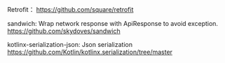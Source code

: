 Retrofit：
https://github.com/square/retrofit

sandwich: Wrap network response with ApiResponse to avoid exception.
https://github.com/skydoves/sandwich

kotlinx-serialization-json: Json serialization
https://github.com/Kotlin/kotlinx.serialization/tree/master
